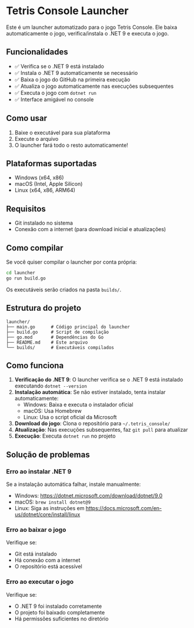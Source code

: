 # Tetris Console Launcher

Este é um launcher automatizado para o jogo Tetris Console. Ele baixa automaticamente o jogo, verifica/instala o .NET 9 e executa o jogo.

## Funcionalidades

- ✅ Verifica se o .NET 9 está instalado
- ✅ Instala o .NET 9 automaticamente se necessário
- ✅ Baixa o jogo do GitHub na primeira execução
- ✅ Atualiza o jogo automaticamente nas execuções subsequentes
- ✅ Executa o jogo com `dotnet run`
- ✅ Interface amigável no console

## Como usar

1. Baixe o executável para sua plataforma
2. Execute o arquivo
3. O launcher fará todo o resto automaticamente!

## Plataformas suportadas

- Windows (x64, x86)
- macOS (Intel, Apple Silicon)
- Linux (x64, x86, ARM64)

## Requisitos

- Git instalado no sistema
- Conexão com a internet (para download inicial e atualizações)

## Como compilar

Se você quiser compilar o launcher por conta própria:

```bash
cd launcher
go run build.go
```

Os executáveis serão criados na pasta `builds/`.

## Estrutura do projeto

```
launcher/
├── main.go      # Código principal do launcher
├── build.go     # Script de compilação
├── go.mod       # Dependências do Go
├── README.md    # Este arquivo
└── builds/      # Executáveis compilados
```

## Como funciona

1. **Verificação do .NET 9**: O launcher verifica se o .NET 9 está instalado executando `dotnet --version`
2. **Instalação automática**: Se não estiver instalado, tenta instalar automaticamente:
   - Windows: Baixa e executa o instalador oficial
   - macOS: Usa Homebrew
   - Linux: Usa o script oficial da Microsoft
3. **Download do jogo**: Clona o repositório para `~/.tetris_console/`
4. **Atualização**: Nas execuções subsequentes, faz `git pull` para atualizar
5. **Execução**: Executa `dotnet run` no projeto

## Solução de problemas

### Erro ao instalar .NET 9
Se a instalação automática falhar, instale manualmente:
- Windows: https://dotnet.microsoft.com/download/dotnet/9.0
- macOS: `brew install dotnet@9`
- Linux: Siga as instruções em https://docs.microsoft.com/en-us/dotnet/core/install/linux

### Erro ao baixar o jogo
Verifique se:
- Git está instalado
- Há conexão com a internet
- O repositório está acessível

### Erro ao executar o jogo
Verifique se:
- O .NET 9 foi instalado corretamente
- O projeto foi baixado completamente
- Há permissões suficientes no diretório 